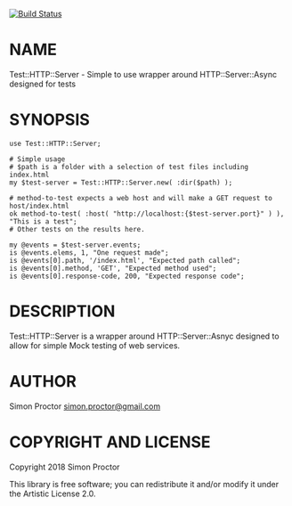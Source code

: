 [![Build Status](https://travis-ci.org/Scimon/p6-Test-HTTP-Server.svg?branch=master)](https://travis-ci.org/Scimon/p6-Test-HTTP-Server)

NAME
====

Test::HTTP::Server - Simple to use wrapper around HTTP::Server::Async designed for tests

SYNOPSIS
========

    use Test::HTTP::Server;

    # Simple usage
    # $path is a folder with a selection of test files including index.html
    my $test-server = Test::HTTP::Server.new( :dir($path) );

    # method-to-test expects a web host and will make a GET request to host/index.html
    ok method-to-test( :host( "http://localhost:{$test-server.port}" ) ), "This is a test";
    # Other tests on the results here.

    my @events = $test-server.events;
    is @events.elems, 1, "One request made";
    is @events[0].path, '/index.html', "Expected path called";
    is @events[0].method, 'GET', "Expected method used";
    is @events[0].response-code, 200, "Expected response code";

DESCRIPTION
===========

Test::HTTP::Server is a wrapper around HTTP::Server::Asnyc designed to allow for simple Mock testing of web services. 

AUTHOR
======

Simon Proctor <simon.proctor@gmail.com>

COPYRIGHT AND LICENSE
=====================

Copyright 2018 Simon Proctor

This library is free software; you can redistribute it and/or modify it under the Artistic License 2.0.
